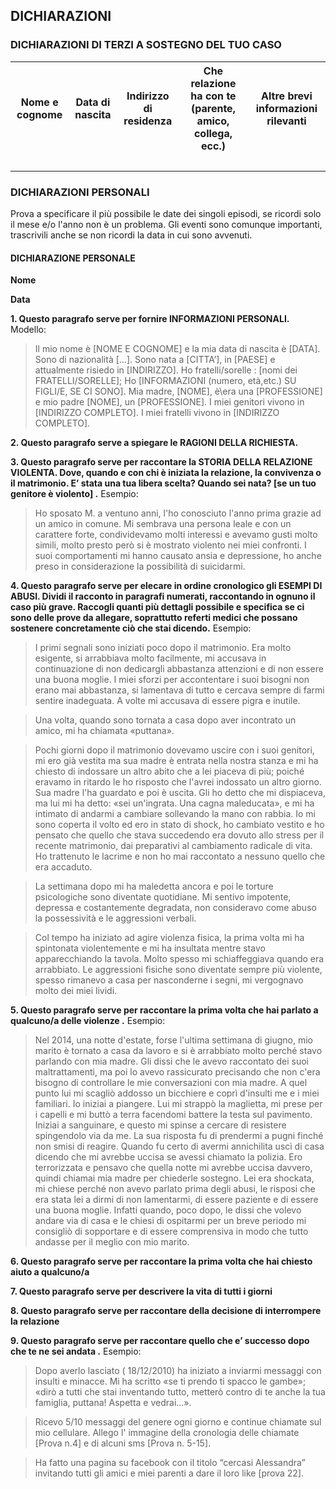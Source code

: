 <h2>DICHIARAZIONI</h2>
<h3>DICHIARAZIONI DI TERZI A SOSTEGNO DEL TUO CASO</h3>
<table>
    <tr>
        <th>Nome e cognome</th>
        <th>Data di nascita</th>
        <th>Indirizzo di residenza</th>
        <th>Che relazione ha con te (parente, amico, collega, ecc.)</th>
        <th>Altre brevi informazioni rilevanti</th>
    </tr>
    <tr>
        <td> <br /> </td>
        <td> <br /> </td>
        <td> <br /> </td>
        <td> <br /> </td>
        <td> <br /> </td>
    </tr>
</table>
<h3>DICHIARAZIONI PERSONALI</h3>
<p>Prova a specificare il più possibile le date dei singoli episodi, se ricordi solo il mese e/o l'anno non è un problema. Gli eventi sono comunque importanti, trascrivili anche se non ricordi la data in cui sono avvenuti.</p>
<h4>DICHIARAZIONE PERSONALE</h4>
<p><strong>Nome</strong></p>
<p><strong>Data</strong></p>
<p><strong>1. Questo paragrafo serve per fornire INFORMAZIONI PERSONALI.</strong> Modello:</p>
<blockquote>Il mio nome è [NOME E COGNOME] e la mia data di nascita è [DATA]. Sono di nazionalità [...]. Sono nata a [CITTA’], in [PAESE] e attualmente risiedo in [INDIRIZZO]. Ho fratelli/sorelle : [nomi dei FRATELLI/SORELLE]; Ho [INFORMAZIONI (numero, età,etc.) SU FIGLI/E, SE CI SONO]. Mia madre, [NOME], è\era una [PROFESSIONE] e mio padre [NOME], un [PROFESSIONE]. I miei genitori vivono in [INDIRIZZO COMPLETO]. I miei fratelli vivono in [INDIRIZZO COMPLETO].</blockquote>
<p><strong>2. Questo paragrafo serve a spiegare le RAGIONI DELLA RICHIESTA.</strong></p>
<p><strong>3. Questo paragrafo serve per raccontare la STORIA DELLA RELAZIONE VIOLENTA. Dove, quando e con chi è iniziata la relazione, la convivenza o il matrimonio. E’ stata una tua libera scelta? Quando sei nata? [se un tuo genitore è violento].</strong> Esempio:</p>
<blockquote>Ho sposato M. a ventuno anni, l'ho conosciuto l'anno prima grazie ad un amico in comune. Mi sembrava una persona leale e con un carattere forte, condividevamo molti interessi e avevamo gusti molto simili, molto presto però si è mostrato violento nei miei confronti. I suoi comportamenti mi hanno causato ansia e depressione, ho anche preso in considerazione la possibilità di suicidarmi.</blockquote>
<p><strong>4. Questo paragrafo serve per elecare in ordine cronologico gli ESEMPI DI ABUSI. Dividi il racconto in paragrafi numerati, raccontando in ognuno il caso più grave. Raccogli quanti più dettagli possibile e specifica se ci sono delle prove da allegare, soprattutto referti medici che possano sostenere concretamente ciò che stai dicendo.</strong> Esempio:</p>
<blockquote>I primi segnali sono iniziati poco dopo il matrimonio. Era molto esigente, si arrabbiava molto facilmente, mi accusava in continuazione di non dedicargli abbastanza attenzioni e di non essere una buona moglie. I miei sforzi per accontentare i suoi bisogni non erano mai abbastanza, si lamentava di tutto e cercava sempre di farmi sentire inadeguata. A volte mi accusava di essere pigra e inutile.</blockquote>
<blockquote>Una volta, quando sono tornata a casa dopo aver incontrato un amico, mi ha chiamata «puttana».</blockquote>
<blockquote>Pochi giorni dopo il matrimonio dovevamo uscire con i suoi genitori, mi ero già vestita ma sua madre è entrata nella nostra stanza e mi ha chiesto di indossare un altro abito che a lei piaceva di più; poiché eravamo in ritardo le ho risposto che l'avrei indossato un altro giorno. Sua madre l'ha guardato e poi è uscita. Gli ho detto che mi dispiaceva, ma lui mi ha detto: «sei un'ingrata. Una cagna maleducata», e mi ha intimato di andarmi a cambiare sollevando la mano con rabbia. Io mi sono coperta il volto ed ero in stato di shock, ho cambiato vestito e ho pensato che quello che stava succedendo era dovuto allo stress per il recente matrimonio, dai preparativi al cambiamento radicale di vita. Ho trattenuto le lacrime e non ho mai raccontato a nessuno quello che era accaduto.</blockquote>
<blockquote>La settimana dopo mi ha maledetta ancora e poi le torture psicologiche sono diventate quotidiane. Mi sentivo impotente, depressa e costantemente degradata, non consideravo come abuso la possessività e le aggressioni verbali.</blockquote>
<blockquote>Col tempo ha iniziato ad agire violenza fisica, la prima volta mi ha spintonata violentemente e mi ha insultata mentre stavo apparecchiando la tavola.Molto spesso mi schiaffeggiava quando era arrabbiato. Le aggressioni fisiche sono diventate sempre più violente, spesso rimanevo a casa per nasconderne i segni, mi vergognavo molto dei miei lividi.</blockquote>
<p><strong>5. Questo paragrafo serve per raccontare la prima volta che hai parlato a qualcuno/a delle violenze.</strong> Esempio:</p>
<blockquote>Nel 2014, una notte d'estate, forse l'ultima settimana di giugno, mio marito è tornato a casa da lavoro e si è arrabbiato molto perché stavo parlando con mia madre. Gli dissi che le avevo raccontato dei suoi maltrattamenti, ma poi lo avevo rassicurato precisando che non c'era bisogno di controllare le mie conversazioni con mia madre.  A quel punto lui mi scagliò addosso un bicchiere e coprì d'insulti me e i miei familiari. Io iniziai a piangere. Lui mi strappò la maglietta, mi prese per i capelli e mi buttò a terra facendomi battere la testa sul pavimento. Iniziai a sanguinare, e questo mi spinse a cercare di resistere spingendolo via da me. La sua risposta fu di prendermi a pugni finché non smisi di reagire. Quando fu certo di avermi annichilita uscì di casa dicendo che mi avrebbe uccisa se avessi chiamato la polizia. Ero terrorizzata e pensavo che quella notte mi avrebbe uccisa davvero, quindi chiamai mia madre per chiederle sostegno. Lei era shockata, mi chiese perché non avevo parlato prima degli abusi, le risposi che era stata lei a dirmi di non lamentarmi, di essere paziente e di essere una buona moglie. Infatti quando, poco dopo, le dissi che volevo andare via di casa e le chiesi di ospitarmi per un breve periodo mi consigliò di sopportare e di essere comprensiva in modo che tutto andasse per il meglio con mio marito.</blockquote>
<p><strong>6. Questo paragrafo serve per raccontare la prima volta che hai chiesto aiuto a qualcuno/a</strong></p>
<p><strong>7. Questo paragrafo serve per descrivere la vita di tutti i giorni</strong></p>
<p><strong>8. Questo paragrafo serve per raccontare della decisione di interrompere la relazione</strong></p>
<p><strong>9. Questo paragrafo serve per raccontare quello che e’ successo dopo che te ne sei andata.</strong> Esempio:</p>
<blockquote>Dopo averlo lasciato ( 18/12/2010) ha iniziato a inviarmi messaggi con insulti e minacce. Mi ha scritto «se ti prendo ti spacco le gambe»; «dirò a tutti che stai inventando tutto, metterò contro di te anche la tua famiglia, puttana! Aspetta e vedrai...».</blockquote>
<blockquote>Ricevo 5/10 messaggi del genere ogni giorno e continue chiamate sul mio cellulare. Allego l' immagine della cronologia delle chiamate [Prova n.4] e di alcuni sms [Prova n. 5-15].</blockquote>
<blockquote>Ha fatto una pagina su facebook con il titolo “cercasi Alessandra” invitando tutti gli amici e miei parenti a dare il loro like [prova 22].</blockquote>
<blockquote></blockquote>

